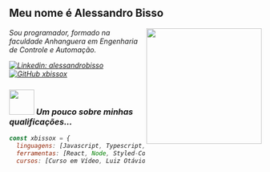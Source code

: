 <h2> Meu nome é Alessandro Bisso </h2>
<img align='right' src="https://media.giphy.com/media/v1.Y2lkPTc5MGI3NjExY2Y4ZjVybDh2d256c2pieTlxa3dlanltbDhib3Y4bGNkcXlhbGZteCZlcD12MV9pbnRlcm5hbF9naWZfYnlfaWQmY3Q9Zw/5GqrzudeH7m7fKrUoc/giphy.gif" width="230">
<p><em>Sou programador, formado na faculdade Anhanguera em Engenharia de Controle e Automação.</br></p>


[![Linkedin: alessandrobisso](https://img.shields.io/badge/-xbissox-blue?style=flat-square&logo=Linkedin&logoColor=white&link=https://www.linkedin.com/in/alessandro-bisso-a90a2a7a/)](https://www.linkedin.com/in/alessandro-bisso-a90a2a7a/)
[![GitHub xbissox](https://img.shields.io/github/followers/xbissox?label=follow&style=social)](https://xbissox.github.io)


### <img src="https://media.giphy.com/media/VgCDAzcKvsR6OM0uWg/giphy.gif" width="50"> Um pouco sobre minhas qualificações...  

```javascript
const xbissox = {
  linguagens: [Javascript, Typescript, HTML, CSS, Python],
  ferramentas: [React, Node, Styled-Components, Docker],
  cursos: [Curso em Vídeo, Luiz Otávio Miranda (Udemy)]
  
```
